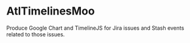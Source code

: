 # AtlTimelinesMoo
Produce Google Chart and TimelineJS for Jira issues and Stash events related to those issues.
